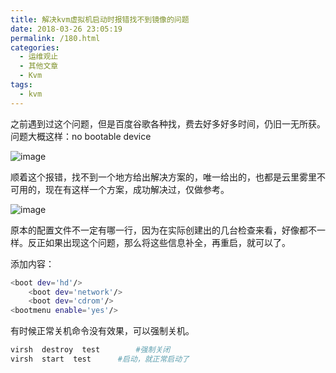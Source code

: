 ```yaml
---
title: 解决kvm虚拟机启动时报错找不到镜像的问题
date: 2018-03-26 23:05:19
permalink: /180.html
categories:
  - 运维观止
  - 其他文章
  - Kvm
tags:
  - kvm
---
```


之前遇到过这个问题，但是百度谷歌各种找，费去好多好多时间，仍旧一无所获。
问题大概这样：no bootable device

![image](https://tvax3.sinaimg.cn/large/008k1Yt0ly1grx8cj9io5j60qe0b7dg902.jpg)

顺着这个报错，找不到一个地方给出解决方案的，唯一给出的，也都是云里雾里不可用的，现在有这样一个方案，成功解决过，仅做参考。

![image](https://tvax1.sinaimg.cn/large/008k1Yt0ly1grx8co9uy7j30h20a8mxo.jpg)

原本的配置文件不一定有哪一行，因为在实际创建出的几台检查来看，好像都不一样。反正如果出现这个问题，那么将这些信息补全，再重启，就可以了。

添加内容：

```sh
<boot dev='hd'/>
    <boot dev='network'/>
    <boot dev='cdrom'/>
<bootmenu enable='yes'/>
```

有时候正常关机命令没有效果，可以强制关机。

```sh
virsh  destroy  test		#强制关闭
virsh  start  test		#启动，就正常启动了
```
